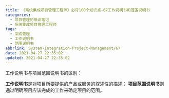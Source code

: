```yaml
---
title: 《系统集成项目管理工程师》必背100个知识点-67工作说明书和范围说明书
categories:
  - 项目管理的培训笔记
  - 系统集成项目管理工程师
tags:
  - 采购管理
  - 工作说明书
  - 范围说明书
abbrlink: System-Integration-Project-Management/67
date: 2021-04-27 22:35:02
updated: 2021-04-27 22:35:02
---
```



工作说明书与项目范围说明书的区别：

**工作说明书**是对项目所要提供的产品或服务的叙述性的描述；
**项目范围说明书**则通过明确项目应该完成的工作来确定项目的范围。
